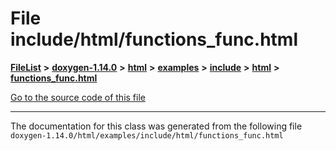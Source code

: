 

# File include/html/functions\_func.html



[**FileList**](files.md) **>** [**doxygen-1.14.0**](dir_9d5bad020669189c90cda983471be5d0.md) **>** [**html**](dir_05d1fd8a7cdd04f638f8b23196de02e2.md) **>** [**examples**](dir_aa52e73a32d193037813a53dcfe817b6.md) **>** [**include**](dir_306ee8fe59c0660bd49562c2700a8634.md) **>** [**html**](dir_a8946a5380e2495c94ac01a06d98f0dd.md) **>** [**functions\_func.html**](include_2html_2functions__func_8html.md)

[Go to the source code of this file](include_2html_2functions__func_8html_source.md)





































































------------------------------
The documentation for this class was generated from the following file `doxygen-1.14.0/html/examples/include/html/functions_func.html`

